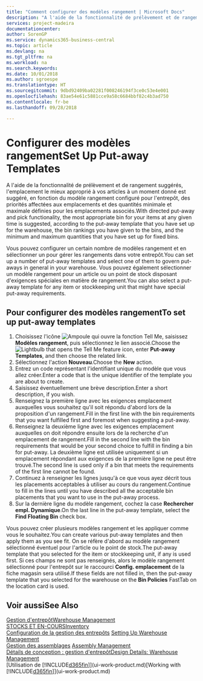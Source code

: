 ```yaml
---
title: "Comment configurer des modèles rangement | Microsoft Docs"
description: "A l'aide de la fonctionnalité de prélèvement et de rangement suggérés, l'emplacement le mieux approprié à vos articles à un moment donné est suggéré, en fonction du modèle rangement configuré pour l'entrepôt, des priorités affectées aux emplacements et des quantités minimale et maximale définies pour les emplacements associés."
services: project-madeira
documentationcenter: 
author: SorenGP
ms.service: dynamics365-business-central
ms.topic: article
ms.devlang: na
ms.tgt_pltfrm: na
ms.workload: na
ms.search.keywords: 
ms.date: 10/01/2018
ms.author: sgroespe
ms.translationtype: HT
ms.sourcegitcommit: 9dbd92409ba02281f008246194f3ce0c53e4e001
ms.openlocfilehash: 83ae54e61c5881cce9a58c6684bbf82c4b3ad750
ms.contentlocale: fr-be
ms.lasthandoff: 09/28/2018

---
```

# <a name="set-up-put-away-templates"></a><span data-ttu-id="7f985-103">Configurer des modèles rangement</span><span class="sxs-lookup"><span data-stu-id="7f985-103">Set Up Put-away Templates</span></span>
<span data-ttu-id="7f985-104">A l'aide de la fonctionnalité de prélèvement et de rangement suggérés, l'emplacement le mieux approprié à vos articles à un moment donné est suggéré, en fonction du modèle rangement configuré pour l'entrepôt, des priorités affectées aux emplacements et des quantités minimale et maximale définies pour les emplacements associés.</span><span class="sxs-lookup"><span data-stu-id="7f985-104">With directed put-away and pick functionality, the most appropriate bin for your items at any given time is suggested, according to the put-away template that you have set up for the warehouse, the bin rankings you have given to the bins, and the minimum and maximum quantities that you have set up for fixed bins.</span></span>  

<span data-ttu-id="7f985-105">Vous pouvez configurer un certain nombre de modèles rangement et en sélectionner un pour gérer les rangements dans votre entrepôt.</span><span class="sxs-lookup"><span data-stu-id="7f985-105">You can set up a number of put-away templates and select one of them to govern put-aways in general in your warehouse.</span></span> <span data-ttu-id="7f985-106">Vous pouvez également sélectionner un modèle rangement pour un article ou un point de stock disposant d'exigences spéciales en matière de rangement.</span><span class="sxs-lookup"><span data-stu-id="7f985-106">You can also select a put-away template for any item or stockkeeping unit that might have special put-away requirements.</span></span>  

## <a name="to-set-up-put-away-templates"></a><span data-ttu-id="7f985-107">Pour configurer des modèles rangement</span><span class="sxs-lookup"><span data-stu-id="7f985-107">To set up put-away templates</span></span>  
1.  <span data-ttu-id="7f985-108">Choisissez l'icône ![Ampoule qui ouvre la fonction Tell Me](media/ui-search/search_small.png "Dites-moi ce que vous voulez faire"), saisissez **Modèles rangement**, puis sélectionnez le lien associé.</span><span class="sxs-lookup"><span data-stu-id="7f985-108">Choose the ![Lightbulb that opens the Tell Me feature](media/ui-search/search_small.png "Tell me what you want to do") icon, enter **Put-away Templates**, and then choose the related link.</span></span>  
2.  <span data-ttu-id="7f985-109">Sélectionnez l'action **Nouveau**.</span><span class="sxs-lookup"><span data-stu-id="7f985-109">Choose the **New** action.</span></span>  
3.  <span data-ttu-id="7f985-110">Entrez un code représentant l'identifiant unique du modèle que vous allez créer.</span><span class="sxs-lookup"><span data-stu-id="7f985-110">Enter a code that is the unique identifier of the template you are about to create.</span></span>  
4.  <span data-ttu-id="7f985-111">Saisissez éventuellement une brève description.</span><span class="sxs-lookup"><span data-stu-id="7f985-111">Enter a short description, if you wish.</span></span>  
5.  <span data-ttu-id="7f985-112">Renseignez la première ligne avec les exigences emplacement auxquelles vous souhaitez qu'il soit répondu d'abord lors de la proposition d'un rangement.</span><span class="sxs-lookup"><span data-stu-id="7f985-112">Fill in the first line with the bin requirements that you want fulfilled first and foremost when suggesting a put-away.</span></span>  
6.  <span data-ttu-id="7f985-113">Renseignez la deuxième ligne avec les exigences emplacement auxquelles on doit répondre ensuite lors de la recherche d'un emplacement de rangement.</span><span class="sxs-lookup"><span data-stu-id="7f985-113">Fill in the second line with the bin requirements that would be your second choice to fulfill in finding a bin for put-away.</span></span> <span data-ttu-id="7f985-114">La deuxième ligne est utilisée uniquement si un emplacement répondant aux exigences de la première ligne ne peut être trouvé.</span><span class="sxs-lookup"><span data-stu-id="7f985-114">The second line is used only if a bin that meets the requirements of the first line cannot be found.</span></span>  
7.  <span data-ttu-id="7f985-115">Continuez à renseigner les lignes jusqu'à ce que vous ayez décrit tous les placements acceptables à utiliser au cours du rangement.</span><span class="sxs-lookup"><span data-stu-id="7f985-115">Continue to fill in the lines until you have described all the acceptable bin placements that you want to use in the put-away process.</span></span>  
8.  <span data-ttu-id="7f985-116">Sur la dernière ligne du modèle rangement, cochez la case **Rechercher empl. Dynamique**.</span><span class="sxs-lookup"><span data-stu-id="7f985-116">On the last line in the put-away template, select the **Find Floating Bin** check box.</span></span>  

<span data-ttu-id="7f985-117">Vous pouvez créer plusieurs modèles rangement et les appliquer comme vous le souhaitez.</span><span class="sxs-lookup"><span data-stu-id="7f985-117">You can create various put-away templates and then apply them as you see fit.</span></span> <span data-ttu-id="7f985-118">On se réfère d'abord au modèle rangement sélectionné éventuel pour l'article ou le point de stock.</span><span class="sxs-lookup"><span data-stu-id="7f985-118">The put-away template that you selected for the item or stockkeeping unit, if any is used first.</span></span> <span data-ttu-id="7f985-119">Si ces champs ne sont pas renseignés, alors le modèle rangement sélectionné pour l'entrepôt sur le raccourci **Config. emplacement** de la fiche magasin sera utilisé.</span><span class="sxs-lookup"><span data-stu-id="7f985-119">If these fields are not filled in, then the put-away template that you selected for the warehouse on the **Bin Policies** FastTab on the location card is used.</span></span>  

## <a name="see-also"></a><span data-ttu-id="7f985-120">Voir aussi</span><span class="sxs-lookup"><span data-stu-id="7f985-120">See Also</span></span>  
[<span data-ttu-id="7f985-121">Gestion d'entrepôt</span><span class="sxs-lookup"><span data-stu-id="7f985-121">Warehouse Management</span></span>](warehouse-manage-warehouse.md)  
[<span data-ttu-id="7f985-122">STOCKS ET EN-COURS</span><span class="sxs-lookup"><span data-stu-id="7f985-122">Inventory</span></span>](inventory-manage-inventory.md)  
<span data-ttu-id="7f985-123">[Configuration de la gestion des entrepôts](warehouse-setup-warehouse.md)   </span><span class="sxs-lookup"><span data-stu-id="7f985-123">[Setting Up Warehouse Management](warehouse-setup-warehouse.md)   </span></span>  
<span data-ttu-id="7f985-124">[Gestion des assemblages](assembly-assemble-items.md)  </span><span class="sxs-lookup"><span data-stu-id="7f985-124">[Assembly Management](assembly-assemble-items.md)  </span></span>  
[<span data-ttu-id="7f985-125">Détails de conception : gestion d'entrepôt</span><span class="sxs-lookup"><span data-stu-id="7f985-125">Design Details: Warehouse Management</span></span>](design-details-warehouse-management.md)  
<span data-ttu-id="7f985-126">[Utilisation de [!INCLUDE[d365fin](includes/d365fin_md.md)]](ui-work-product.md)</span><span class="sxs-lookup"><span data-stu-id="7f985-126">[Working with [!INCLUDE[d365fin](includes/d365fin_md.md)]](ui-work-product.md)</span></span>

